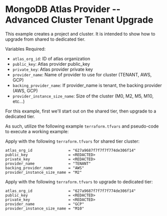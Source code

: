 # MongoDB Atlas Provider -- Advanced Cluster Tenant Upgrade
This example creates a project and cluster. It is intended to show how to upgrade from shared to dedicated tier.

Variables Required:
- `atlas_org_id`: ID of atlas organization
- `public_key`: Atlas provider public_key
- `private_key`: Atlas provider private key
- `provider_name`: Name of provider to use for cluster (TENANT, AWS, GCP)
- `backing_provider_name`: If provider_name is tenant, the backing provider (AWS, GCP)
- `provider_instance_size_name`: Size of the cluster (M0, M2, M5, M10, etc...)

For this example, first we'll start out on the shared tier, then upgrade to a dedicated tier.

As such, utilize the following example `terraform.tfvars` and pseudo-code to execute a working example:

Apply with the following `terraform.tfvars` for shared tier cluster:
```
atlas_org_id                = "627a9687f7f7f7f774de306f14"
public_key                  = <REDACTED>
private_key                 = <REDACTED>
provider_name               = "TENANT"
backing_provider_name       = "AWS"
provider_instance_size_name = "M2"
```

Apply with the following `terraform.tfvars` to upgrade to dedicated tier:
```
atlas_org_id                = "627a9687f7f7f7f774de306f14"
public_key                  = <REDACTED>
private_key                 = <REDACTED>
provider_name               = "GCP"
provider_instance_size_name = "M10"